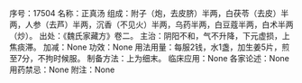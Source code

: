 序号：17504
名称：正真汤
组成：附子（炮，去皮脐）半两，白茯苓（去皮）半两，人参（去芦）半两，沉香（不见火）半两，乌药半两，白豆蔻半两，白术半两（炒）。
出处：《魏氏家藏方》卷二。
主治：阴阳不和，气不升降，下元虚损，上焦痰滞。
加减：None
功效：None
用法用量：每服2钱，水1盏，加生姜5片，煎至7分，不拘时候服。
制备方法：上为细末。
临床应用：None
各家论述：None
用药禁忌：None
附注：None
